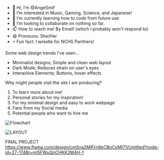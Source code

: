 - 👋 Hi, I’m @AngeSmif
- 👀 I’m interested in Music, Gaming, Science, and Japanese!
- 🌱 I’m currently learning how to code from future use
- 💞️ I’m looking to collaborate on nothing so far.
- 📫 How to reach me! By Email! (which I probably won't respond to)
- 😄 Pronouns: She/Her
- ⚡ Fun fact: I wrestle for NCHS Panthers!

Some web design trends I've seen...
+ Minimalist designs; Simple and clean web layout
+ Dark Mode; Reduces strain on user's eyes
+ Interactive Elements; Buttons, hover effects

Why might people visit the site I am producing?
1. To learn more about me!
2. Personal stories for my inspiration!
3. For my minimal design and easy to work webpage
4. Fans from my Social media
5. Potential people who want to hire me

![Flowchart](https://github.com/user-attachments/assets/0992e556-346d-4499-9755-4e21b7e64937)

![LAYOUT](https://github.com/user-attachments/assets/62a1a6ce-e2d7-4eb2-a57a-af048cd02146)

FINAL PROJECT
https://www.figma.com/design/cmSna2MlFrn9pCBoCpMj71/Untitled?node-id=27-174&t=ml5FWuQnCHKK2M4H-1
